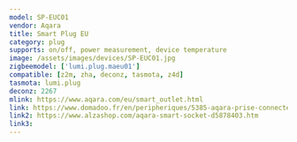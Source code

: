 ```yaml
---
model: SP-EUC01
vendor: Aqara
title: Smart Plug EU
category: plug
supports: on/off, power measurement, device temperature
image: /assets/images/devices/SP-EUC01.jpg
zigbeemodel: ['lumi.plug.maeu01']
compatible: [z2m, zha, deconz, tasmota, z4d]
tasmota: lumi.plug
deconz: 2267
mlink: https://www.aqara.com/eu/smart_outlet.html
link: https://www.domadoo.fr/en/peripheriques/5385-aqara-prise-connectee-zigbee-30-smart-plug.html
link2: https://www.alzashop.com/aqara-smart-socket-d5878403.htm
link3: 
---
```



